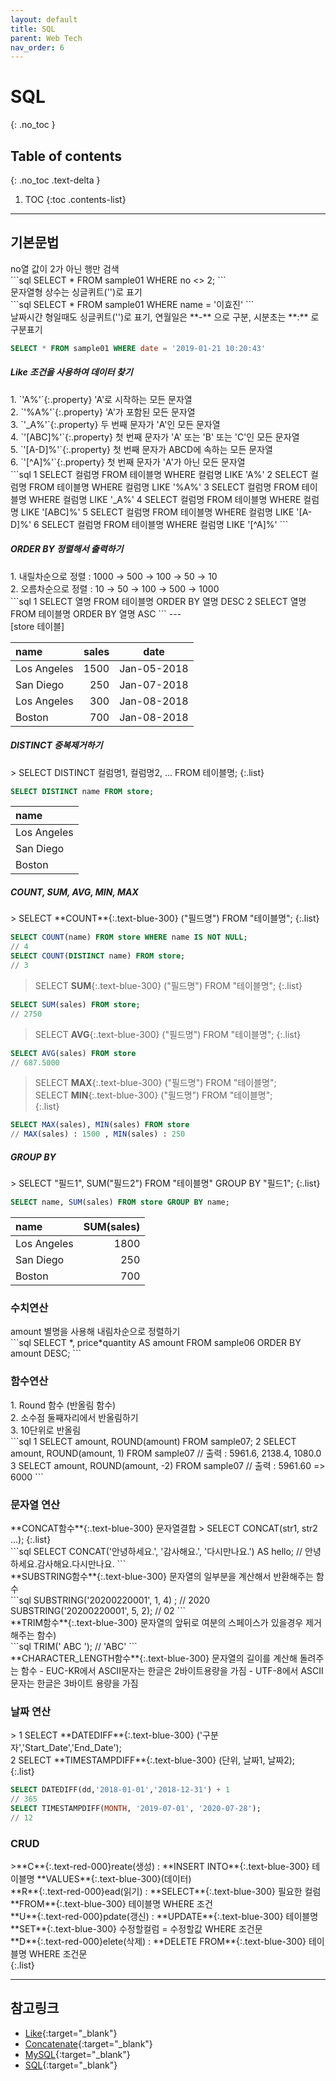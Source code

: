```yaml
---
layout: default
title: SQL
parent: Web Tech
nav_order: 6
---
```


#  SQL
{: .no_toc }

## Table of contents
{: .no_toc .text-delta }

1. TOC
{:toc .contents-list}

---

##  기본문법

<div class="code-example narrow" markdown="1">
no열 값이 2가 아닌 행만 검색<br>
</div>
```sql
SELECT * FROM sample01 WHERE no <> 2;
```

<div class="code-example narrow" markdown="1">
문자열형 상수는  싱글퀴트('')로 표기
</div>
```sql
SELECT * FROM sample01 WHERE name = '이효진'
```
<div class="code-example narrow" markdown="1">
날짜시간 형일때도 싱글퀴트('')로 표기, 연월일은  **-** 으로 구분, 시분초는 **:** 로 구분표기
</div>

```sql
SELECT * FROM sample01 WHERE date = '2019-01-21 10:20:43'
```

##### Like 조건을 사용하여 데이터 찾기
<div class="code-example narrow" markdown="1">
1. `'A%'`{:.property}    'A'로 시작하는 모든 문자열 <br>
2. `'%A%'`{:.property}   'A'가 포함된 모든 문자열 <br>
3. `'_A%'`{:.property}   두 번째 문자가 'A'인 모든 문자열 <br>
4. `'[ABC]%'`{:.property}  첫 번째 문자가 'A' 또는 'B' 또는 'C'인 모든 문자열<br>
5. `'[A-D]%'`{:.property}  첫 번째 문자가 ABCD에 속하는 모든 문자열 <br>
6. `'[^A]%'`{:.property}   첫 번째 문자가 'A'가 아닌 모든 문자열 <br>
</div>
```sql
1 SELECT 컬럼명 FROM 테이블명 WHERE 컬럼명 LIKE 'A%'
2 SELECT 컬럼명 FROM 테이블명 WHERE 컬럼명 LIKE '%A%' 
3 SELECT 컬럼명 FROM 테이블명 WHERE 컬럼명 LIKE '_A%'
4 SELECT 컬럼명 FROM 테이블명 WHERE 컬럼명 LIKE '[ABC]%'
5 SELECT 컬럼명 FROM 테이블명 WHERE 컬럼명 LIKE '[A-D]%'
6 SELECT 컬럼명 FROM 테이블명 WHERE 컬럼명 LIKE '[^A]%'
```

##### ORDER BY 정렬해서 출력하기
<div class="code-example narrow" markdown="1">
1. 내릴차순으로 정렬 : 1000 → 500 → 100 → 50 → 10<br>
2. 오름차순으로 정렬 : 10 → 50 → 100 → 500  → 1000<br>
</div>
```sql
1 SELECT 열명 FROM 테이블명 ORDER BY  열명 DESC
2 SELECT 열명 FROM 테이블명 ORDER BY  열명 ASC
```
---

<div class="code-example narrow bg" markdown="1">
[store 테이블]


|name         | sales	| date        |
|:------------|------:|:-----------:|
| Los Angeles | 1500  | Jan-05-2018 |
| San Diego   | 250   | Jan-07-2018 | 
| Los Angeles | 300   | Jan-08-2018 | 
| Boston      | 700   | Jan-08-2018 | 

</div>


##### DISTINCT  중복제거하기

<div class="code-example narrow" markdown="1">
> SELECT DISTINCT 컬럼명1, 컬럼명2, ... FROM 테이블명;
{:.list}

```sql
SELECT DISTINCT name FROM store;
```

|name         |
|:------------|
| Los Angeles |
| San Diego   |
| Boston      |

</div>

##### COUNT, SUM, AVG, MIN, MAX

<div class="code-example narrow" markdown="1">
> SELECT **COUNT**{:.text-blue-300} ("필드명") FROM "테이블명";
{:.list}

```sql
SELECT COUNT(name) FROM store WHERE name IS NOT NULL;
// 4
SELECT COUNT(DISTINCT name) FROM store;
// 3
```

> SELECT **SUM**{:.text-blue-300} ("필드명") FROM "테이블명";
{:.list}

```sql
SELECT SUM(sales) FROM store;
// 2750
```

> SELECT **AVG**{:.text-blue-300} ("필드명") FROM "테이블명";
{:.list}

```sql
SELECT AVG(sales) FROM store
// 687.5000
```


> SELECT **MAX**{:.text-blue-300} ("필드명") FROM "테이블명";<br>
> SELECT **MIN**{:.text-blue-300} ("필드명") FROM "테이블명";<br>
{:.list}

```sql
SELECT MAX(sales), MIN(sales) FROM store
// MAX(sales) : 1500 , MIN(sales) : 250
```

</div>

##### GROUP BY 
<div class="code-example narrow" markdown="1">
> SELECT "필드1", SUM("필드2") FROM "테이블명" GROUP BY "필드1";
{:.list}

```sql
SELECT name, SUM(sales) FROM store GROUP BY name;
```

|name         | SUM(sales) |
|:------------|-----------:|
| Los Angeles |  1800      |
| San Diego   |   250      |
| Boston      |  700       |

</div>





### 수치연산
<div class="code-example narrow" markdown="1">
amount 별명을 사용해 내림차순으로 정렬하기
</div>
```sql
SELECT *, price*quantity AS amount FROM sample06 ORDER BY amount DESC;
```

### 함수연산

<div class="code-example narrow" markdown="1">
1. Round 함수 (반올림 함수)<br>
2. 소수점 둘째자리에서 반올림하기<br>
3.  10단위로 반올림<br>
</div>
```sql
1 SELECT amount, ROUND(amount) FROM sample07;
2 SELECT amount, ROUND(amount, 1) FROM sample07
  // 출력 : 5961.6, 2138.4, 1080.0
3 SELECT amount, ROUND(amount, -2) FROM sample07
  // 출력 : 5961.60 => 6000
```

### 문자열 연산
<div class="code-example narrow" markdown="1">
**CONCAT함수**{:.text-blue-300}  문자열결합
> SELECT CONCAT(str1, str2 ...);
{:.list}
</div>
```sql
SELECT CONCAT('안녕하세요.', '감사해요.', '다시만나요.') AS hello;
// 안녕하세요.감사해요.다시만나요.
```

<div class="code-example narrow" markdown="1">
**SUBSTRING함수**{:.text-blue-300} 문자열의 일부분을 계산해서 반환해주는 함수
</div>
```sql
SUBSTRING('20200220001', 1, 4) ;  // 2020
SUBSTRING('20200220001', 5, 2); // 02
```
<div class="code-example narrow" markdown="1">
**TRIM함수**{:.text-blue-300} 문자열의 앞뒤로 여분의 스페이스가 있을경우 제거해주는 함수)
</div>
```sql
TRIM('  ABC    '); // 'ABC'
```

<div class="code-example narrow" markdown="1">
**CHARACTER_LENGTH함수**{:.text-blue-300} 문자열의 길이를 계산해 돌려주는 함수
  - EUC-KR에서 ASCII문자는 한글은 2바이트용량을 가짐
  - UTF-8에서 ASCII문자는 한글은 3바이트 용량을 가짐
</div>

### 날짜 연산
<div class="code-example narrow" markdown="1">
> 1 SELECT **DATEDIFF**{:.text-blue-300} ('구분자','Start_Date','End_Date');<br>
2 SELECT **TIMESTAMPDIFF**{:.text-blue-300} (단위, 날짜1, 날짜2);<br>
{:.list}
</div>

```sql
SELECT DATEDIFF(dd,'2018-01-01','2018-12-31') + 1
// 365
SELECT TIMESTAMPDIFF(MONTH, '2019-07-01', '2020-07-28');
// 12
```

### CRUD
<div class="code-example narrow" markdown="1">
>**C**{:.text-red-000}reate(생성) :  **INSERT INTO**{:.text-blue-300} 테이블명 **VALUES**{:.text-blue-300}(데이터)<br>
**R**{:.text-red-000}ead(읽기) : **SELECT**{:.text-blue-300}  필요한 컬럼 **FROM**{:.text-blue-300} 테이블명 WHERE 조건<br>
**U**{:.text-red-000}pdate(갱신) : **UPDATE**{:.text-blue-300} 테이블명 **SET**{:.text-blue-300} 수정할컬럼 = 수정할값 WHERE 조건문<br>
**D**{:.text-red-000}elete(삭제) : **DELETE FROM**{:.text-blue-300} 테이블명 WHERE 조건문<br>
{:.list}
</div>

---
## 참고링크
- [Like](https://ggmouse.tistory.com/131){:target="_blank"}
- [Concatenate](https://araikuma.tistory.com/522){:target="_blank"}
- [MySQL](https://extbrain.tistory.com/category/%EB%8D%B0%EC%9D%B4%ED%84%B0%EB%B2%A0%EC%9D%B4%EC%8A%A4/MySQL){:target="_blank"}
- [SQL](https://araikuma.tistory.com/category/SQL){:target="_blank"}